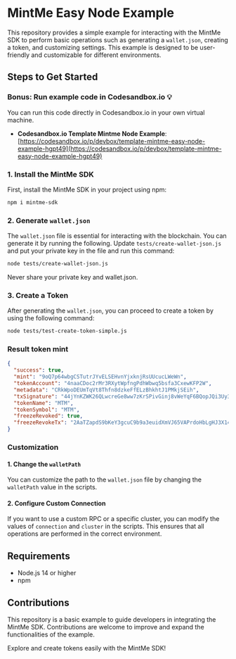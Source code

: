 # MintMe Easy Node Example

This repository provides a simple example for interacting with the MintMe SDK to perform basic operations such as generating a `wallet.json`, creating a token, and customizing settings. This example is designed to be user-friendly and customizable for different environments.

## Steps to Get Started


### Bonus: Run example code in Codesandbox.io 💡
You can run this code directly in Codesandbox.io in your own virtual machine.
- **Codesandbox.io Template Mintme Node Example**: [https://codesandbox.io/p/devbox/template-mintme-easy-node-example-hgpt49](https://codesandbox.io/p/devbox/template-mintme-easy-node-example-hgpt49)

  
### 1. Install the MintMe SDK

First, install the MintMe SDK in your project using npm:

```bash
npm i mintme-sdk
```

### 2. Generate `wallet.json`

The `wallet.json` file is essential for interacting with the blockchain. You can generate it by running the following. Update `tests/create-wallet-json.js` and put your private key in the file and run this command:

```bash
node tests/create-wallet-json.js
```

Never share your private key and wallet.json.

### 3. Create a Token

After generating the `wallet.json`, you can proceed to create a token by using the following command:

```bash
node tests/test-create-token-simple.js
```

### Result token mint

```json
{
  "success": true,
  "mint": "9oQ7p64wbgCSTutrJYvELSEHvnYjxknjRsUUcucLWeWn",
  "tokenAccount": "4naaCDoc2rMr3RXytWpfngPdhWbwq5bsfa3CxewKFP2W",
  "metadata": "CRkWpoDEUmTqVt8Thfn8dzkeFfELzBhkhtJ1PMkjSEih",
  "txSignature": "44jYnKZWK26QLwcreGe8ww7zKrSPivGinj8vWeYqF6BQopJQi3Uy3MhUosnHQTSj1fjs4yv6jXP8ftxz9e6jPfhu",
  "tokenName": "MTM",
  "tokenSymbol": "MTM",
  "freezeRevoked": true,
  "freezeRevokeTx": "2AaTZapdS9bKeY3gcuC9b9a3euidXmVJ65VAPrdoHbLgHJ3X14WUmwcf7bJnEBJWgooHNxbUgGxkjgUiHdchT1WD"
}
```

### Customization

#### 1. Change the `walletPath`

You can customize the path to the `wallet.json` file by changing the `walletPath` value in the scripts.

#### 2. Configure Custom Connection

If you want to use a custom RPC or a specific cluster, you can modify the values of `connection` and `cluster` in the scripts. This ensures that all operations are performed in the correct environment.

## Requirements

- Node.js 14 or higher
- npm

## Contributions

This repository is a basic example to guide developers in integrating the MintMe SDK. Contributions are welcome to improve and expand the functionalities of the example.

Explore and create tokens easily with the MintMe SDK!
